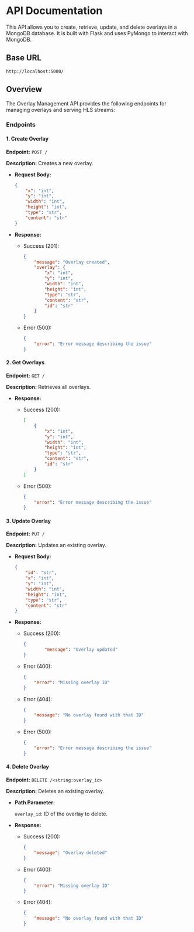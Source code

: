 # API Documentation

This API allows you to create, retrieve, update, and delete overlays in a MongoDB database. It is built with Flask and uses PyMongo to interact with MongoDB.

## Base URL

`http://localhost:5000/`

## Overview

The Overlay Management API provides the following endpoints for managing overlays and serving HLS streams:

### Endpoints

#### 1. Create Overlay

**Endpoint:** `POST /`

**Description:** Creates a new overlay.

-   **Request Body:**
    
    ```json
    {
    	"x": "int",
    	"y": "int",
    	"width": "int",
    	"height": "int",
    	"type": "str",
    	"content": "str"
    } 
    ```

-   **Response:**
    
    -   Success (201):
        
        ```json
        {
        	"message": "Overlay created",
        	"overlay": {
        		"x": "int",
        		"y": "int",
        		"width": "int",
        		"height": "int",
        		"type": "str",
        		"content": "str",
        		"id": "str"
        	}
        }
        ```

    -   Error (500):
        
        ```json
        {
        	"error": "Error message describing the issue"
        }
        ```

#### 2. Get Overlays

**Endpoint:** `GET /`

**Description:** Retrieves all overlays.

-   **Response:**
    
    -   Success (200):
        
        ```json
        [
        	{
        		"x": "int",
        		"y": "int",
        		"width": "int",
        		"height": "int",
        		"type": "str",
        		"content": "str",
        		"id": "str"
        	}
        ]
        ```

    -   Error (500):
        
        ```json
        {
        	"error": "Error message describing the issue"
        }
        ```

#### 3. Update Overlay

**Endpoint:** `PUT /`

**Description:** Updates an existing overlay.

-   **Request Body:**
    
    ```json
    {
    	"id": "str",
    	"x": "int",
    	"y": "int",
    	"width": "int",
    	"height": "int",
    	"type": "str",
    	"content": "str"
    }
    ```

-   **Response:**
    
    -   Success (200):
        
        ```json
        {
                "message": "Overlay updated"
        }
        ```

    -   Error (400):
        
        ```json
        {
        	"error": "Missing overlay ID"
        }
        ```

    -   Error (404):
        
        ```json
        {
        	"message": "No overlay found with that ID"
        }
        ```

    -   Error (500):
        
        ```json
        {
        	"error": "Error message describing the issue"
        }
        ```

#### 4. Delete Overlay

**Endpoint:** `DELETE /<string:overlay_id>`

**Description:** Deletes an existing overlay.

-   **Path Parameter:**
    
    `overlay_id`: ID of the overlay to delete.

-   **Response:**
    
    -   Success (200):
        
        ```json
        {
        	"message": "Overlay deleted"
        }
        ```

    -   Error (400):
        
        ```json
        {
        	"error": "Missing overlay ID"
        } 
        ```

    -   Error (404):
        
        ```json
        {
        	"message": "No overlay found with that ID"
        }
        ```

